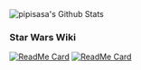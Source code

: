 

<img alt="pipisasa's Github Stats" src="https://github-readme-stats.vercel.app/api?username=pipisasa&show_icons=true&hide_border=true">

### Star Wars Wiki

[![ReadMe Card](https://github-readme-stats.vercel.app/api/pin/?username=pipisasa&repo=swapi)](https://github.com/pipisasa/swapi)
[![ReadMe Card](https://github-readme-stats.vercel.app/api/pin/?username=pipisasa&repo=fibonacci)](https://github.com/pipisasa/fibonacci)